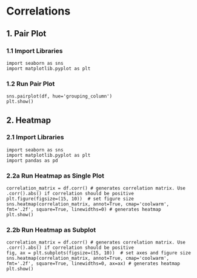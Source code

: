 # Correlations
## 1. Pair Plot
### 1.1 Import Libraries
    import seaborn as sns
    import matplotlib.pyplot as plt
### 1.2 Run Pair Plot
    sns.pairplot(df, hue='grouping_column')
    plt.show()
## 2. Heatmap
### 2.1 Import Libraries
    import seaborn as sns
    import matplotlib.pyplot as plt
    import pandas as pd
### 2.2a Run Heatmap as Single Plot
    correlation_matrix = df.corr() # generates correlation matrix. Use .corr().abs() if correlation should be positive
    plt.figure(figsize=(15, 10))  # set figure size
    sns.heatmap(correlation_matrix, annot=True, cmap='coolwarm', fmt='.2f', square=True, linewidths=0) # generates heatmap
    plt.show()
### 2.2b Run Heatmap as Subplot
    correlation_matrix = df.corr() # generates correlation matrix. Use .corr().abs() if correlation should be positive
    fig, ax = plt.subplots(figsize=(15, 10))  # set axes and figure size
    sns.heatmap(correlation_matrix, annot=True, cmap='coolwarm', fmt='.2f', square=True, linewidths=0, ax=ax) # generates heatmap
    plt.show()
